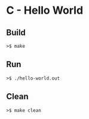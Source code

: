 # C - Hello World

## Build

```
>$ make
```

## Run

```
>$ ./hello-world.out
```

## Clean

```
>$ make clean
```
